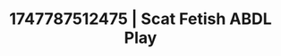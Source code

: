 ---
categories:
- Dirty whispers
- Erotic dream roleplay
- Erotic friction
- Ethical porn
- Tattooed beauties
image: /assets/images/1747787512475.jpg
layout: post
seo:
  description: Featured content with exclusive Scat Fetish, ABDL Play. HD images available.
  keywords: Scat Fetish, ABDL Play
  og_image: /assets/images/1747787512475.jpg
  schema_type: VisualArtwork
tags:
- ABDL Play
- '#1747787512475'
- Scat Fetish
title: 1747787512475 | Scat Fetish ABDL Play
---